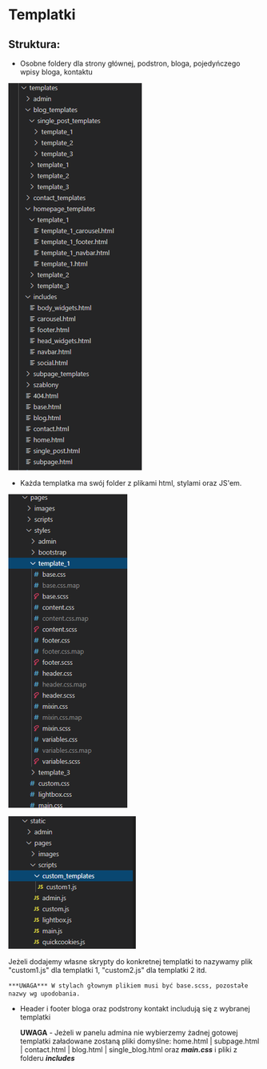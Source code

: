 # Templatki

## Struktura:

 - Osobne foldery dla strony głównej, podstron, bloga, pojedyńczego wpisy bloga, kontaktu

 ![Struktura templatek](../images/template_tree.png)

 - Każda templatka ma swój folder z plikami html, stylami oraz JS'em.

  ![Struktura templatek 2](../images/template_scss.png)

  ![Struktura templatek 2](../images/custom_js.png)

   Jeżeli dodajemy własne skrypty do konkretnej templatki to nazywamy plik "custom1.js" dla templatki 1, "custom2.js" dla templatki 2 itd.

    ***UWAGA*** W stylach głownym plikiem musi być base.scss, pozostałe nazwy wg upodobania.
 
 - Header i footer bloga oraz podstrony kontakt includują się z wybranej templatki

    **UWAGA** - Jeżeli w panelu admina nie wybierzemy żadnej gotowej templatki załadowane zostaną pliki domyślne: 
    home.html | subpage.html | contact.html | blog.html | single_blog.html oraz ***main.css*** i pliki z folderu ***includes***

